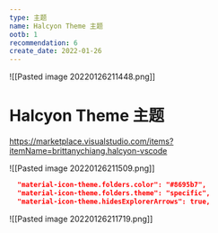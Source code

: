```yaml
---
type: 主题
name: Halcyon Theme 主题
ootb: 1
recommendation: 6
create_date: 2022-01-26
---
```



![[Pasted image 20220126211448.png]]

# Halcyon Theme 主题

https://marketplace.visualstudio.com/items?itemName=brittanychiang.halcyon-vscode


![[Pasted image 20220126211509.png]]


```json
  "material-icon-theme.folders.color": "#8695b7",
  "material-icon-theme.folders.theme": "specific",
  "material-icon-theme.hidesExplorerArrows": true,
```


![[Pasted image 20220126211719.png]]